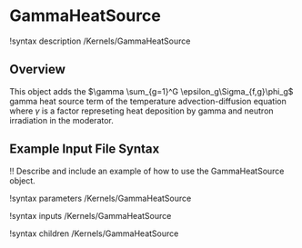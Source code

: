 # GammaHeatSource

!syntax description /Kernels/GammaHeatSource

## Overview

This object adds the $\gamma \sum_{g=1}^G \epsilon_g\Sigma_{f,g}\phi_g$ gamma heat source term of
the temperature advection-diffusion
equation where $\gamma$ is a factor represeting heat deposition by gamma and neutron irradiation in
the moderator.

## Example Input File Syntax

!! Describe and include an example of how to use the GammaHeatSource object.

!syntax parameters /Kernels/GammaHeatSource

!syntax inputs /Kernels/GammaHeatSource

!syntax children /Kernels/GammaHeatSource
